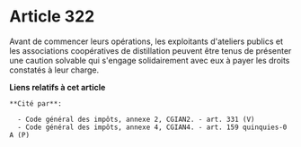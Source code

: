 # Article 322

Avant de commencer leurs opérations, les exploitants d'ateliers publics et les associations coopératives de distillation
peuvent être tenus de présenter une caution solvable qui s'engage solidairement avec eux à payer les droits constatés à leur
charge.

**Liens relatifs à cet article**

	**Cité par**:

	  - Code général des impôts, annexe 2, CGIAN2. - art. 331 (V)
	  - Code général des impôts, annexe 4, CGIAN4. - art. 159 quinquies-0 A (P)

